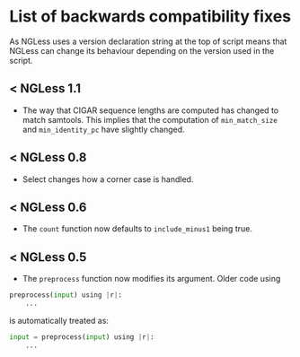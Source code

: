 # List of backwards compatibility fixes

As NGLess uses a version declaration string at the top of script means that
NGLess can change its behaviour depending on the version used in the script.

## &lt; NGLess 1.1

- The way that CIGAR sequence lengths are computed has changed to match
  samtools. This implies that the computation of `min_match_size` and
  `min_identity_pc` have slightly changed.

## &lt; NGLess 0.8

- Select changes how a corner case is handled.

## &lt; NGLess 0.6

- The `count` function now defaults to `include_minus1` being true.

## &lt; NGLess 0.5

- The `preprocess` function now modifies its argument. Older code using

```python
preprocess(input) using |r|:
    ...
```
is automatically treated as:


```python
input = preprocess(input) using |r|:
    ...
```

